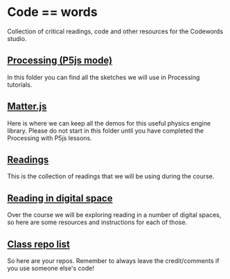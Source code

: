 # Code == words
Collection of critical readings, code and other resources for the Codewords studio.

## <a href="processing">Processing (P5js mode)</a>
In this folder you can find all the sketches we will use in Processing tutorials.

## <a href="matterjs">Matter.js</a>
Here is where we can keep all the demos for this useful physics engine library. Please do not start in this folder until you have completed the Processing with P5js lessons.

## <a href="readings">Readings</a>
This is the collection of readings that we will be using during the course.

## <a href="tools">Reading in digital space</a>
Over the course we will be exploring reading in a number of digital spaces, so here are some resources and instructions for each of those.

## <a href="Class list">Class repo list</a>
So here are your repos. Remember to always leave the credit/comments if you use someone else's code!
